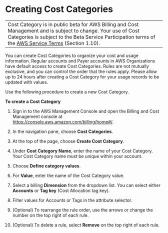 # Creating Cost Categories<a name="create-cost-categories"></a>


|  | 
| --- |
| Cost Category is in public beta for AWS Billing and Cost Management and is subject to change\. Your use of Cost Categories is subject to the Beta Service Participation terms of the [AWS Service Terms](https://aws.amazon.com/service-terms/) \(Section 1\.10\)\. | 

You can create Cost Categories to organize your cost and usage information\. Regular accounts and Payer accounts in AWS Organizations have default access to create Cost Categories\. Rules are not mutually exclusive, and you can control the order that the rules apply\. Please allow up to 24 hours after creating a Cost Category for your usage records to be updated with values\.

Use the following procedure to create a new Cost Category\.<a name="create-cost-categories-steps"></a>

**To create a Cost Category**

1. Sign in to the AWS Management Console and open the Billing and Cost Management console at [https://console\.aws\.amazon\.com/billing/home\#/](https://console.aws.amazon.com/billing/home)\.

1. In the navigation pane, choose **Cost Categories**\.

1. At the top of the page, choose **Create Cost Category**\.

1. Under **Cost Category Name**, enter the name of your Cost Category\. Your Cost Category name must be unique within your account\.

1. Choose **Define category values**\.

1. For **Value**, enter the name of the Cost Category value\.

1. Select a billing **Dimension** from the dropdown list\. You can select either **Accounts** or **Tag key** \(Cost Allocation tag key\)\.

1. Filter values for Accounts or Tags in the attribute selector\.

1. \(Optional\) To rearrange the rule order, use the arrows or change the number on the top right of each rule\.

1. \(Optional\) To delete a rule, select **Remove** on the top right of each rule\.